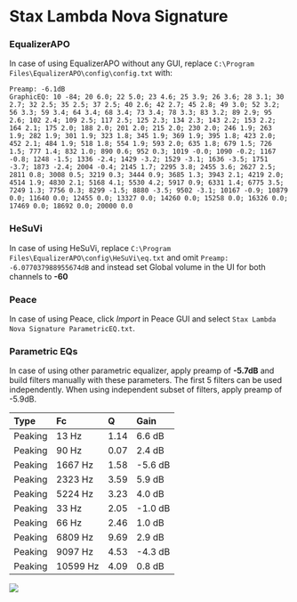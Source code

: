 # Stax Lambda Nova Signature

### EqualizerAPO
In case of using EqualizerAPO without any GUI, replace `C:\Program Files\EqualizerAPO\config\config.txt`
with:
```
Preamp: -6.1dB
GraphicEQ: 10 -84; 20 6.0; 22 5.0; 23 4.6; 25 3.9; 26 3.6; 28 3.1; 30 2.7; 32 2.5; 35 2.5; 37 2.5; 40 2.6; 42 2.7; 45 2.8; 49 3.0; 52 3.2; 56 3.3; 59 3.4; 64 3.4; 68 3.4; 73 3.4; 78 3.3; 83 3.2; 89 2.9; 95 2.6; 102 2.4; 109 2.5; 117 2.5; 125 2.3; 134 2.3; 143 2.2; 153 2.2; 164 2.1; 175 2.0; 188 2.0; 201 2.0; 215 2.0; 230 2.0; 246 1.9; 263 1.9; 282 1.9; 301 1.9; 323 1.8; 345 1.9; 369 1.9; 395 1.8; 423 2.0; 452 2.1; 484 1.9; 518 1.8; 554 1.9; 593 2.0; 635 1.8; 679 1.5; 726 1.5; 777 1.4; 832 1.0; 890 0.6; 952 0.3; 1019 -0.0; 1090 -0.2; 1167 -0.8; 1248 -1.5; 1336 -2.4; 1429 -3.2; 1529 -3.1; 1636 -3.5; 1751 -3.7; 1873 -2.4; 2004 -0.4; 2145 1.7; 2295 3.8; 2455 3.6; 2627 2.5; 2811 0.8; 3008 0.5; 3219 0.3; 3444 0.9; 3685 1.3; 3943 2.1; 4219 2.0; 4514 1.9; 4830 2.1; 5168 4.1; 5530 4.2; 5917 0.9; 6331 1.4; 6775 3.5; 7249 1.3; 7756 0.3; 8299 -1.5; 8880 -3.5; 9502 -3.1; 10167 -0.9; 10879 0.0; 11640 0.0; 12455 0.0; 13327 0.0; 14260 0.0; 15258 0.0; 16326 0.0; 17469 0.0; 18692 0.0; 20000 0.0
```

### HeSuVi
In case of using HeSuVi, replace `C:\Program Files\EqualizerAPO\config\HeSuVi\eq.txt` and omit `Preamp:
-6.077037988955674dB` and instead set Global volume in the UI for both channels to **-60**

### Peace
In case of using Peace, click *Import* in Peace GUI and select `Stax Lambda Nova Signature ParametricEQ.txt`.

### Parametric EQs
In case of using other parametric equalizer, apply preamp of **-5.7dB** and build filters manually
with these parameters. The first 5 filters can be used independently.
When using independent subset of filters, apply preamp of -5.9dB.

| Type    | Fc       |    Q | Gain    |
|:--------|:---------|:-----|:--------|
| Peaking | 13 Hz    | 1.14 | 6.6 dB  |
| Peaking | 90 Hz    | 0.07 | 2.4 dB  |
| Peaking | 1667 Hz  | 1.58 | -5.6 dB |
| Peaking | 2323 Hz  | 3.59 | 5.9 dB  |
| Peaking | 5224 Hz  | 3.23 | 4.0 dB  |
| Peaking | 33 Hz    | 2.05 | -1.0 dB |
| Peaking | 66 Hz    | 2.46 | 1.0 dB  |
| Peaking | 6809 Hz  | 9.69 | 2.9 dB  |
| Peaking | 9097 Hz  | 4.53 | -4.3 dB |
| Peaking | 10599 Hz | 4.09 | 0.8 dB  |

![](https://raw.githubusercontent.com/jaakkopasanen/AutoEq/master/results/innerfidelity/sbaf-serious/Stax%20Lambda%20Nova%20Signature/Stax%20Lambda%20Nova%20Signature.png)